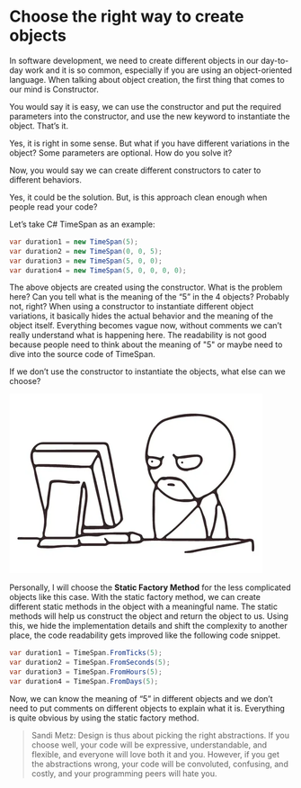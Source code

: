 # Choose the right way to create objects

In software development, we need to create different objects in our day-to-day work and it is so common, especially if you are using an object-oriented language. When talking about object creation, the first thing that comes to our mind is Constructor.

You would say it is easy, we can use the constructor and put the required parameters into the constructor, and use the new keyword to instantiate the object. That’s it.

Yes, it is right in some sense. But what if you have different variations in the object? Some parameters are optional. How do you solve it?

Now, you would say we can create different constructors to cater to different behaviors.

Yes, it could be the solution. But, is this approach clean enough when people read your code?

Let’s take C# TimeSpan as an example:
```csharp
var duration1 = new TimeSpan(5);
var duration2 = new TimeSpan(0, 0, 5);
var duration3 = new TimeSpan(5, 0, 0);
var duration4 = new TimeSpan(5, 0, 0, 0, 0);
```

The above objects are created using the constructor. What is the problem here? Can you tell what is the meaning of the “5” in the 4 objects? Probably not, right? When using a constructor to instantiate different object variations, it basically hides the actual behavior and the meaning of the object itself. Everything becomes vague now, without comments we can’t really understand what is happening here. The readability is not good because people need to think about the meaning of "5" or maybe need to dive into the source code of TimeSpan.

If we don’t use the constructor to instantiate the objects, what else can we choose? 

![](../assets/resources/software-design/object-creation-1.png)

Personally, I will choose the **Static Factory Method** for the less complicated objects like this case. With the static factory method, we can create different static methods in the object with a meaningful name. The static methods will help us construct the object and return the object to us. Using this, we hide the implementation details and shift the complexity to another place, the code readability gets improved like the following code snippet.

```csharp
var duration1 = TimeSpan.FromTicks(5);
var duration2 = TimeSpan.FromSeconds(5);
var duration3 = TimeSpan.FromHours(5);
var duration4 = TimeSpan.FromDays(5);
```

Now, we can know the meaning of “5” in different objects and we don’t need to put comments on different objects to explain what it is. Everything is quite obvious by using the static factory method.

>Sandi Metz: Design is thus about picking the right abstractions. If you choose well, your code will be expressive, understandable, and flexible, and everyone will love both it and you. However, if you get the abstractions wrong, your code will be convoluted, confusing, and costly, and your programming peers will hate you.